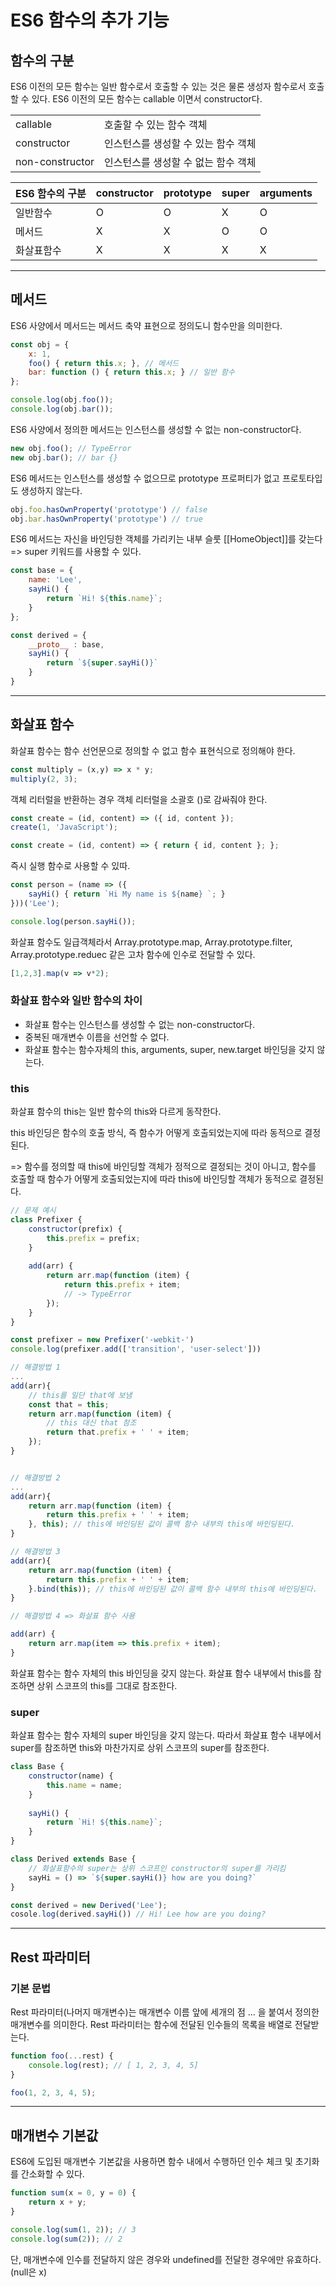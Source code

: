 # ES6 함수의 추가 기능

## 함수의 구분

ES6 이전의 모든 함수는 일반 함수로서 호출할 수 있는 것은 물론 생성자 함수로서 호출할 수 있다. ES6 이전의 모든 함수는 callable 이면서 constructor다.

|||
|----|--------|
|callable|호출할 수 있는 함수 객체|
|constructor|인스턴스를 생성할 수 있는 함수 객체|
|non-constructor|인스턴스를 생성할 수 없는 함수 객체|

|ES6 함수의 구분|constructor|prototype|super|arguments|
|-------------|-----------|---------|-----|---------|
|일반함수|O|O|X|O|
|메서드|X|X|O|O|
|화살표함수|X|X|X|X|

<hr>

## 메서드

ES6 사양에서 메서드는 메서드 축약 표현으로 정의도니 함수만을 의미한다.
```javascript
const obj = {
    x: 1,
    foo() { return this.x; }, // 메서드
    bar: function () { return this.x; } // 일반 함수
};

console.log(obj.foo());
console.log(obj.bar());
```

ES6 사양에서 정의한 메서드는 인스턴스를 생성할 수 없는 non-constructor다.
```javascript
new obj.foo(); // TypeError
new obj.bar(); // bar {}
```

ES6 메서드는 인스턴스를 생성할 수 없으므로 prototype 프로퍼티가 없고 프로토타입도 생성하지 않는다.
```javascript
obj.foo.hasOwnProperty('prototype') // false
obj.bar.hasOwnProperty('prototype') // true
```

ES6 메서드는 자신을 바인딩한 객체를 가리키는 내부 슬룻 [[HomeObject]]를 갖는다 => super 키워드를 사용할 수 있다.

```javascript
const base = {
    name: 'Lee',
    sayHi() {
        return `Hi! ${this.name}`;
    }
};

const derived = {
    __proto__ : base,
    sayHi() {
        return `${super.sayHi()}`
    }
}
```

<hr>

## 화살표 함수

화살표 함수는 함수 선언문으로 정의할 수 없고 함수 표현식으로 정의해야 한다.
```javascript
const multiply = (x,y) => x * y;
multiply(2, 3);
```

객체 리터럴을 반환하는 경우 객체 리터럴을 소괄호 ()로 감싸줘야 한다.
```javascript
const create = (id, content) => ({ id, content });
create(1, 'JavaScript');

const create = (id, content) => { return { id, content }; };
```

즉시 실행 함수로 사용할 수 있따.
```javascript
const person = (name => ({
    sayHi() { return `Hi My name is ${name} `; }
}))('Lee');

console.log(person.sayHi());
```

화살표 함수도 일급객체라서 Array.prototype.map, Array.prototype.filter, Array.prototype.reduec 같은 고차 함수에 인수로 전달할 수 있다.
```javascript
[1,2,3].map(v => v*2);
```

### 화살표 함수와 일반 함수의 차이

- 화살표 함수는 인스턴스를 생성할 수 없는 non-constructor다.
- 중복된 매개변수 이름을 선언할 수 없다.
- 화살표 함수는 함수자체의 this, arguments, super, new.target 바인딩을 갖지 않는다.

### this

화살표 함수의 this는 일반 함수의 this와 다르게 동작한다. 

this 바인딩은 함수의 호출 방식, 즉 함수가 어떻게 호출되었는지에 따라 동적으로 결정된다.

=> 함수를 정의할 때 this에 바인딩할 객체가 정적으로 결정되는 것이 아니고, 함수를 호출할 때 함수가 어떻게 호출되었는지에 따라 this에 바인딩할 객체가 동적으로 결정된다.

```javascript
// 문제 예시
class Prefixer {
    constructor(prefix) {
        this.prefix = prefix;
    }
    
    add(arr) {
        return arr.map(function (item) {
            return this.prefix + item;
            // -> TypeError
        });
    }
}

const prefixer = new Prefixer('-webkit-')
console.log(prefixer.add(['transition', 'user-select']))
```

```javascript
// 해결방법 1
...
add(arr){
    // this를 일단 that에 보냄
    const that = this;
    return arr.map(function (item) {
        // this 대신 that 참조
        return that.prefix + ' ' + item;
    });
}


// 해결방법 2
...
add(arr){
    return arr.map(function (item) {
        return this.prefix + ' ' + item;
    }, this); // this에 바인딩된 값이 콜백 함수 내부의 this에 바인딩된다.
}

// 해결방법 3
add(arr){
    return arr.map(function (item) {
        return this.prefix + ' ' + item;
    }.bind(this)); // this에 바인딩된 값이 콜백 함수 내부의 this에 바인딩된다.
}

// 해결방법 4 => 화살표 함수 사용

add(arr) {
    return arr.map(item => this.prefix + item);
}
```

화살표 함수는 함수 자체의 this 바인딩을 갖지 않는다. 화살표 함수 내부에서 this를 참조하면 상위 스코프의 this를 그대로 참조한다.

### super
화살표 함수는 함수 자체의 super 바인딩을 갖지 않는다. 따라서 화살표 함수 내부에서 super를 참조하면 this와 마찬가지로 상위 스코프의 super를 참조한다.
```javascript
class Base {
    constructor(name) {
        this.name = name;
    }
    
    sayHi() {
        return `Hi! ${this.name}`;
    }
}

class Derived extends Base {
    // 화살표함수의 super는 상위 스코프인 constructor의 super를 가리킴
    sayHi = () => `${super.sayHi()} how are you doing?`
}

const derived = new Derived('Lee');
cosole.log(derived.sayHi()) // Hi! Lee how are you doing?
```

<hr>

## Rest 파라미터

### 기본 문법
Rest 파라미터(나머지 매개변수)는 매개변수 이름 앞에 세개의 점 ... 을 붙여서 정의한 매개변수를 의미한다. Rest 파라미터는 함수에 전달된 인수들의 목록을 배열로 전달받는다.

```javascript
function foo(...rest) {
    console.log(rest); // [ 1, 2, 3, 4, 5]
}

foo(1, 2, 3, 4, 5);
```

<hr>

## 매개변수 기본값

ES6에 도입된 매개변수 기본값을 사용하면 함수 내에서 수행하던 인수 체크 및 초기화를 간소화할 수 있다.
```javascript
function sum(x = 0, y = 0) {
    return x + y;
}

console.log(sum(1, 2)); // 3
console.log(sum(2)); // 2
```
단, 매개변수에 인수를 전달하지 않은 경우와 undefined를 전달한 경우에만 유효하다. (null은 x)